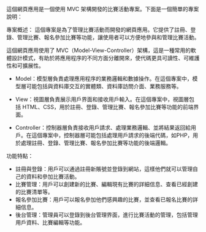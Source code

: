 這個網頁應用是一個使用 MVC 架構開發的比賽活動專案。下面是一個簡單的專案說明：

專案概述：
這個專案是為了管理比賽活動而開發的網頁應用。它提供了註冊、登錄、管理比賽、報名參加比賽等功能，讓使用者可以方便地參與和管理比賽活動。

這個網頁應用使用了 MVC（Model-View-Controller）架構，這是一種常用的軟體設計模式，有助於將應用程序的不同方面分離開來，使代碼更具可讀性、可維護性和可擴展性。

- Model：模型層負責處理應用程序的業務邏輯和數據操作。在這個專案中，模型層可能包括與資料庫交互的實體類、資料庫訪問介面、業務服務等。

- View：視圖層負責展示用戶界面和接收用戶輸入。在這個專案中，視圖層包括 HTML、CSS，用於註冊、登錄、管理比賽、報名參加比賽等功能的前端界面。

- Controller：控制器層負責接收用戶請求、處理業務邏輯、並將結果返回給用戶。在這個專案中，控制器層可能包括處理用戶請求的後端代碼，如PHP，用於處理註冊、登錄、管理比賽、報名參加比賽等功能的後端邏輯。

功能特點：
- 註冊與登錄：用戶可以通過註冊新賬號並登錄到網站，這樣他們就可以管理自己的資料和參加比賽活動。
- 比賽管理：用戶可以創建新的比賽、編輯現有比賽的詳細信息、查看已經創建的比賽清單等。
- 報名參加比賽：用戶可以報名參加他們感興趣的比賽，並查看已報名比賽的詳細信息。
- 後台管理：管理員可以登錄到後台管理界面，進行比賽活動的管理，包括管理用戶資料、比賽編輯等功能。
  

 
 
